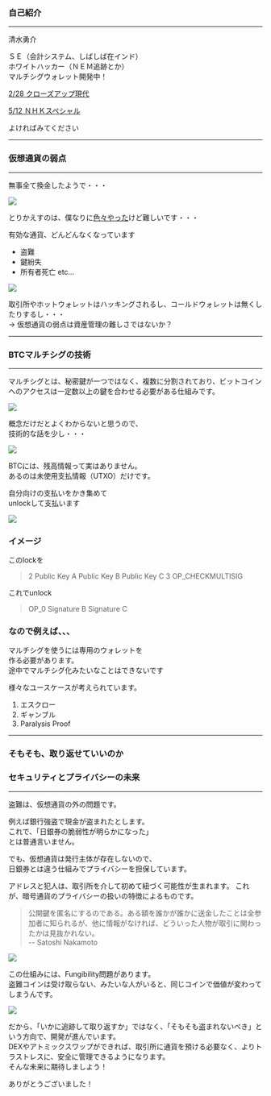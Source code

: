 
### 自己紹介
- - -
清水勇介

ＳＥ（会計システム、しばしば在インド）  
ホワイトハッカー（ＮＥＭ追跡とか）  
マルチシグウォレット開発中！

>>>

[2/28 クローズアップ現代](https://www.nhk.or.jp/gendai/articles/4102/index.html)

[5/12 ＮＨＫスペシャル](http://www6.nhk.or.jp/special/detail/index.html?aid=20180512)

よければみてください

---
### 仮想通貨の弱点
- - -

無事全て換金したようで・・・

![](https://yusukeshimizu.github.io/Multisig_pitch/img/thankyou.png)

>>>

とりかえすのは、僕なりに[色々やった](https://www.nhk.or.jp/gendai/articles/4102/index.html)けど難しいです・・・

>>>

有効な通貨、どんどんなくなっています  

* 盗難
* 鍵紛失
* 所有者死亡 etc...

>>>

![](https://yusukeshimizu.github.io/Multisig_pitch/img/BTCDistribution.png)

>>>

取引所やホットウォレットはハッキングされるし、コールドウォレットは無くしたりするし・・・  
-> 仮想通貨の弱点は資産管理の難しさではないか？

---
### BTCマルチシグの技術
- - -
マルチシグとは、秘密鍵が一つではなく、複数に分割されており、ビットコインへのアクセスは一定数以上の鍵を合わせる必要がある仕組みです。

>>>

![](https://yusukeshimizu.github.io/Multisig_pitch/img/multisig.png)

>>>

概念だけだとよくわからないと思うので、  
技術的な話を少し・・・

>>>

![](https://yusukeshimizu.github.io/Multisig_pitch/img/UTXO.png)

BTCには、残高情報って実はありません。  
あるのは未使用支払情報（UTXO）だけです。

>>>

自分向けの支払いをかき集めて  
unlockして支払います

![](https://yusukeshimizu.github.io/Multisig_pitch/img/script.png)

>>>

### イメージ  
このlockを
> 2 Public Key A Public Key B Public Key C 3 OP_CHECKMULTISIG

これでunlock
> OP_0 Signature B Signature C

>>>

### なので例えば、、、

マルチシグを使うには専用のウォレットを  
作る必要があります。  
途中でマルチシグ化みたいなことはできないです

>>>

様々なユースケースが考えられています。

1. エスクロー
2. ギャンブル
3. Paralysis Proof

---
### そもそも、取り返せていいのか
### セキュリティとプライバシーの未来
- - - 
盗難は、仮想通貨の外の問題です。

例えば銀行強盗で現金が盗まれたとします。  
これで、「日銀券の脆弱性が明らかになった」  
とは普通言いません。  

>>>

でも、仮想通貨は発行主体が存在しないので、  
日銀券とは違う仕組みでプライバシーを担保しています。

>>>

アドレスと犯人は、取引所を介して初めて紐づく可能性が生まれます。
これが、暗号通貨のプライバシーの扱いの特徴によるものです。

>>>

> 公開鍵を匿名にするのである。ある額を誰かが誰かに送金したことは全参加者に知られるが、他に情報がなければ、どういった人物が取引に関わったかは見抜かれない。  
> -- Satoshi Nakamoto

![](https://yusukeshimizu.github.io/img/privacy)

>>>

この仕組みには、Fungibility問題があります。  
盗難コインは受け取らない、みたいな人がいると、同じコインで価値が変わってしまうんです。

![](./img/fungible.jpeg)

>>>

だから、「いかに追跡して取り返すか」ではなく、「そもそも盗まれないべき」という方向で、開発が進んでいます。  
DEXやアトミックスワップができれば、取引所に通貨を預ける必要なく、よりトラストレスに、安全に管理できるようになります。  
そんな未来に期待しましよう！

>>>

ありがとうございました！


